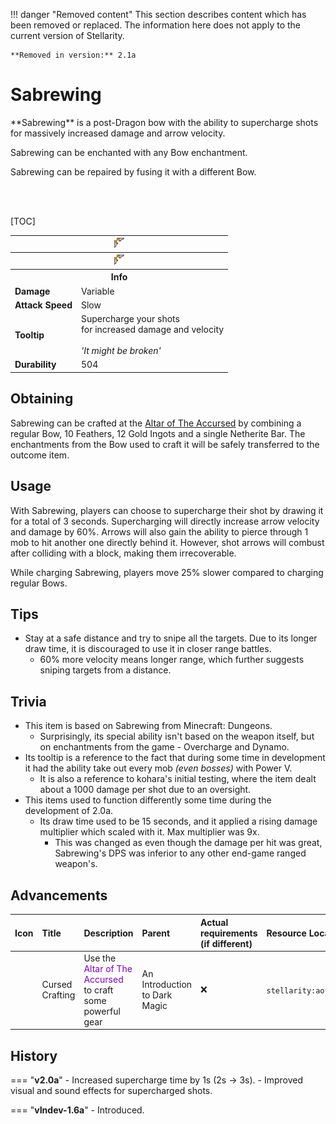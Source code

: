 !!! danger "Removed content"
	This section describes content which has been removed or replaced. The information here does not apply to the current version of Stellarity.

	**Removed in version:** 2.1a

# Sabrewing

<div class="result kohara-infobox-grid" markdown>
<div markdown class="kohara-infobox-text">
**Sabrewing** is a post-Dragon bow with the ability to supercharge shots for massively increased damage and arrow velocity.

<i class="icon-minecraft icon-minecraft-enchanted-book"></i> Sabrewing can be enchanted with any Bow enchantment.

<i class="icon-minecraft icon-minecraft-anvil"></i> Sabrewing can be repaired by fusing it with a different <i class="icon-minecraft icon-minecraft-bow"></i>Bow.

<br><br>

[TOC]

</div>
<div class="kohara-infobox-table">
  <table id="kohara-infobox--item">
	<tr>
		<th colspan="2" class="kohara-infobox--top-image"><img src="../../assets/items/sabrewing.png"></th>
	</tr>
	<tr>
		<th colspan="2" class="kohara-infobox--top-image"><img src="../../assets/items/sabrewing_pulling.gif"></th>
	</tr>
	<tr>
		<th colspan="2">Info</th>
	</tr>
	<tr>
		<td><b>Damage</b></td>
		<td>Variable</td>
	</tr>
	<tr>
		<td><b>Attack Speed</b></td>
		<td>Slow</td>
	</tr>
	<tr>
		<td><b>Tooltip</b></td>
		<td>
			Supercharge your shots
			<br>
			for increased damage and velocity
			<br><br>
			<i>'It might be broken'</i>
		</td>
	</tr>
	<tr>
		<td><b>Durability</b></td>
		<td>504</td>
	</tr>
</table>
</div>
</div>

## Obtaining
Sabrewing can be crafted at the [Altar of The Accursed](../mechanics/altar_of_the_accursed.md) by combining a regular <i class="icon-minecraft icon-minecraft-bow"></i>Bow, 10 <i class="icon-minecraft icon-minecraft-feather"></i>Feathers, 12 <i class="icon-minecraft icon-minecraft-gold-ingot"></i>Gold Ingots and a single <i class="icon-minecraft icon-minecraft-netherite-ingot
"></i>Netherite Bar. The enchantments from the <i class="icon-minecraft icon-minecraft-bow"></i>Bow used to craft it will be safely transferred to the outcome item.

## Usage
With Sabrewing, players can choose to supercharge their shot by drawing it for a total of 3 seconds. Supercharging will directly increase arrow velocity and damage by 60%. Arrows will also gain the ability to pierce through 1 mob to hit another one directly behind it. However, shot arrows will combust after colliding with a block, making them irrecoverable.

While charging Sabrewing, players move 25% slower compared to charging regular Bows.

## Tips
- Stay at a safe distance and try to snipe all the targets. Due to its longer draw time, it is discouraged to use it in closer range battles.
    - 60% more velocity means longer range, which further suggests sniping targets from a distance.

## Trivia
- This item is based on Sabrewing from Minecraft: Dungeons.
    - Surprisingly, its special ability isn't based on the weapon itself, but on enchantments from the game - Overcharge and Dynamo.
- Its tooltip is a reference to the fact that during some time in development it had the ability take out every mob *(even bosses)* with Power V.
    - It is also a reference to kohara's initial testing, where the item dealt about a 1000 damage per shot due to an oversight.
- This items used to function differently some time during the development of 2.0a.
    - Its draw time used to be 15 seconds, and it applied a rising damage multiplier which scaled with it. Max multiplier was 9x.
        - This was changed as even though the damage per hit was great, Sabrewing's DPS was inferior to any other end-game ranged weapon's.

## Advancements
| Icon | Title | Description | Parent | Actual requirements (if different) | Resource Location |
| :--- | :--- | :--- | :--- | :--- | :--- |
| <div class="adv-div"><i class="adv adv-task"></i><i class="icon-adv icon-stellarity icon-stellarity-aota"></i></div> | Cursed Crafting | Use the <span style="color: #8000B8;">Altar of The Accursed</span> to craft some powerful gear | An Introduction to Dark Magic | :x: | `stellarity:aota/cursed_crafting` |

## History
=== "**v2.0a**"
    - Increased supercharge time by 1s (2s -> 3s).
    - Improved visual and sound effects for supercharged shots.

=== "**vIndev-1.6a**"
    - Introduced.
